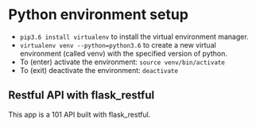 # Python environment setup

- ```pip3.6 install virtualenv``` to install the virtual environment manager.
- ```virtualenv venv --python=python3.6``` to create a new virtual environment (called venv) with the specified version of python.
- To (enter) activate the environment: ```source venv/bin/activate```
- To (exit) deactivate the environment: ```deactivate```

## Restful API with flask_restful

This app is a 101 API built with flask_restful.
